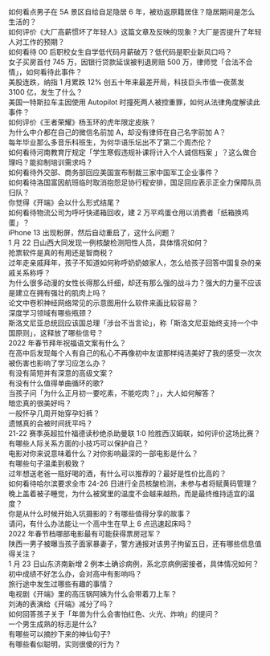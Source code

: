 如何看点男子在 5A 景区自给自足隐居 6 年，被劝返原籍居住？隐居期间是怎么生活的？  
如何评价《大厂高薪惯坏了年轻人》这篇文章及反映的现象？大厂是否提升了年轻人对工作的预期？  
如何看待 00 后职校女生自学低代码月薪破万？低代码是职业新风口吗？  
女子买房首付 745 万，因银行贷款延误被判退房赔 500 万，律师觉「合法不合情」，如何看待此事件？  
美股连跌，纳指 1 月累跌 12% 创五十年来最差开局，科技巨头市值一夜蒸发 3100 亿，发生了什么？  
美国一特斯拉车主因使用 Autopilot 时撞死两人被控重罪，如何从法律角度解读此事件？  
如何评价《王者荣耀》杨玉环的虎年限定皮肤？  
为什么中介都在自己的微信名前加 A，却没有律师在自己名字前加 A？  
每年毕业那么多音乐科班生，为何华语乐坛出不了第二个周杰伦？  
如何看待河南教育厅规定「学生寒假违规补课将计入个人诚信档案 」？这么做合理吗？能抑制培训需求吗？  
如何看待外交部、商务部回应美国宣布制裁三家中国军工企业事件？  
如何看待洛国富因航班临时取消抱怨足协行程安排，国足回应表示正全力保障队员归队？  
你觉得《开端》会以什么形式结尾？  
如何看待物流公司为呼吁快递箱回收，建 2 万平鸡蛋仓用以消费者「纸箱换鸡蛋」？  
iPhone 13 出现粉屏，然后自动重启了，这什么问题？  
1 月 22 日山西大同发现一例核酸检测阳性人员，具体情况如何？  
抢票软件是真的有用还是智商税？  
过年走亲戚拜年，孩子不知道如何称呼奶奶娘家人，怎么给孩子回答中国复杂的亲戚关系称呼？  
为什么很多动漫的女性长得那么纤细，却还有那么强的战斗力？强大的力量不应该是建立在拥有强壮的肌肉上吗？  
论文中卷积神经网络常见的示意图用什么软件来画比较容易？  
深度学习领域有哪些瓶颈？  
斯洛文尼亚总统回应该国总理「涉台不当言论」，称「斯洛文尼亚始终支持一个中国原则」，这释放了哪些信号？  
2022 年春节拜年祝福语文案有什么？  
在高中后发现每个人有自己的私心不再像初中友谊那样纯洁美好了我的感受一次次被伤害也影响了学习应怎么办？  
有没有简短并有深意的高级文案？  
有没有什么值得单曲循环的歌?  
当孩子问「为什么正月初一要吃素，不能吃肉？」，大人如何解答？  
暗恋真的很美好吗？  
一般怀孕几周开始穿孕妇裤？  
遗憾真的会被时间抚平吗？  
21-22 赛季英超拉什福德读秒绝杀助曼联 1:0 险胜西汉姆联，如何评价这场比赛？  
有哪些人际关系方面的小技巧可以保护自己？  
电影对你来说意味着什么？对你影响最深的一部电影是什么？  
有哪些句子温柔到极致？  
过年想送老爸一瓶好喝的酒，有什么可以推荐的？最好是性价比高的？  
如何看待哈尔滨要求全市 24-26 日进行全员核酸检测，未参与者将赋黄码管理？  
晚上盖着被子睡觉，为什么被窝里的温度不会越来越热，而是最终维持适宜的温度？  
你是从什么时候开始入坑摄影的？有哪些值得分享的故事？  
请问，有什么办法能让一个高中生在早上 6 点迅速起床吗？  
2022 年春节档哪部电影最有可能获得票房冠军？  
陕西一男子被曝当孩子面家暴妻子，警方通报对该男子拘留五日，还有哪些信息值得关注？  
1 月 23 日山东济南新增 2 例本土确诊病例，系北京病例密接者，具体情况如何？  
初中成绩不好怎么办，会对高中有影响吗？  
旅行途中发生过哪些有趣的事情？  
电视剧《开端》里的高压锅阿姨为什么会带着刀上车？  
刘涛的表演给《开端》减分了吗？  
如何回答孩子关于「年兽为什么会害怕红色、火光、炸响」的提问？  
一个男生成熟的标志是什么?  
有哪些可以摘抄下来的神仙句子?  
有哪些看似聪明，实则很傻的行为？  
